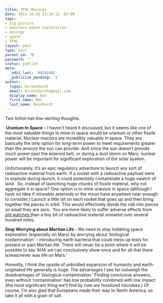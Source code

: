```yaml
---
title: TFHL Musings
date: 2013-10-25 23:14:11 -07:00
tags:
- big picture
- massless space exploration
- musings
- space
- TFHL
layout: post
type: post
parent_id: '0'
password: ''
status: publish
meta:
  _edit_last: '44242401'
  _publicize_pending: '1'
author:
  login: bzreinhardt
  email: bzreinhardt@gmail.com
  display_name: Ben
  first_name: Ben
  last_name: Reinhardt
---
```


<p>Two tinfoil-hat-line-skirting thoughts.</p>
<p><b> </b><b>Uranium In Space</b> – I haven’t heard it discussed, but it seems like one of the most valuable things to mine in space would be uranium or other fissile material. Nuclear reactors are incredibly valuable in space. They are basically the only option for long-term power to meet requirements greater than the amount the sun can provide. And since the sun doesn’t provide much power past the asteroid belt, or during a dust storm on Mars, nuclear power will be important for significant exploration of the solar system.</p>
<p>Unfortunately, it’s an epic regulatory adventure to launch any sort of radioactive material from earth. If a rocket with a radioactive payload were to explode during launch, it could potentially contaminate a huge swatch of land.  So, instead of launching huge chunks of fissile material, why not aggregate it in space? One option is to mine uranium in space (although I have no idea if mineable asteroids or the moon have anywhere near enough to consider.) Launch a little bit on each rocket that goes up and then bring together the pieces in orbit. This would effectively divide the risk into pieces so small they are zero.  You are more likely to suffer adverse effects from <a href="http://www.epa.gov/radtown/antiques.html" target="_blank">old watches t</a>han a tiny bit of radioactive material smeared over several hundred miles.</p>
<p><b>Stop Worrying about Martian Life - </b>We need to stop hobbling space exploration (especially on Mars) by worrying about ‘biological contamination’ – introducing earth bacteria that could mess up tests for present or past Martian life. There will never be a point where it will be possible to say ‘AHA we can conclusively show once and for all that there is/was/never was life on Mars.’</p>
<p>Honestly, I think the upside of unbridled expansion of humanity and earth-originated life generally is huge. The advantages I see far outweigh the disadvantages of ‘biological contamination.’ Finding conclusive answers, even without ‘contamination’ has low probability combined with low impact (the most significant thing we’ll find by now are fossilized microbes.) Of course, I’m also glad that Europeans made their way to North America, so take it all with a grain of salt.</p>
